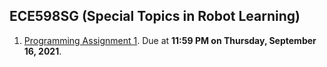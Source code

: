 ## ECE598SG (Special Topics in Robot Learning)
1. [Programming Assignment 1](./MP1). Due at **11:59 PM on Thursday, September 16, 2021**.
